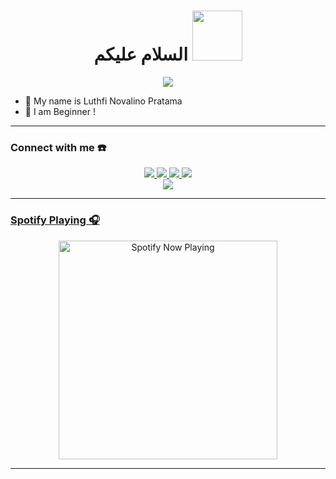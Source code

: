 


<h1 align="center">السلام عليكم <img src="https://user-images.githubusercontent.com/1303154/88677602-1635ba80-d120-11ea-84d8-d263ba5fc3c0.gif" width="80px" alt=""><br></h1>
<p align="center">
  <img src="https://c.tenor.com/ulUwa3QqhooAAAAS/kazuha-genshin-impact-kazuha-drinking.gif" />
</p>

<p align="center">

- 👼 My name is Luthfi Novalino Pratama
- 🔭 I am Beginner !

</p>

------
### Connect with me ☎️
<p align="center">
  <a href="https://www.instagram.com/luthfi_meteor/"><img src="https://img.shields.io/badge/Instagram-E4405F?style=for-the-badge&logo=instagram&logoColor=white"/> 
  <a href="https://wa.me/"><img src="https://img.shields.io/badge/WhatsApp-25D366?style=for-the-badge&logo=whatsapp&logoColor=white" />
  <a href="https://www.facebook.com"><img src="https://img.shields.io/badge/Facebook-%234267B2.svg?&style=for-the-badge&logo=facebook&logoColor=white" />
  <a href="https://t.me"><img src="https://img.shields.io/badge/Telegram-%230088cc.svg?&style=for-the-badge&logo=telegram&logoColor=white" /> <br>
  <a href="https://github.com/LuthfiMeteor"><img src="https://img.shields.io/badge/-GitHub-black?style=flat-square&logo=github" />  <br>
</p>


------

### Spotify Playing 🎧

<p align="center">
  <a href="https://open.spotify.com/user/sedxr5yrdpk77rfdfnm8629bj" target="_blank"><img src="https://now-playing-on-spotify.vercel.app/api/spotify" alt="Spotify Now Playing" width="350"/></a>
</p>

------
